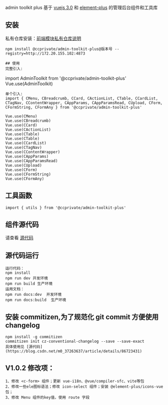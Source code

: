 admin toolkit plus
基于 [vuejs 3.0](https://vue3js.cn/) 和 [element-plus](https://element-plus.gitee.io/#/zh-CN) 的管理后台组件和工具库

## 安装

私有仓库安装：[前端模块私有仓库说明](http://wiki.skyoss.com/pages/viewpage.action?pageId=35726422)

```
npm install @ccprivate/admin-toolkit-plus@版本号 --registry=http://172.20.155.102:4873
```

```
## 使用
完整引入:
```

import AdminToolkit from '@ccprivate/admin-toolkit-plus'
Vue.use(AdminToolkit)

```
单个引入:
import { CMenu, CBreadcrumb, CCard, CActionList, CTable, CCardList, CTagNav, CContentWrapper, CAppParams, CAppParamsRead, CUpload, CForm, CFormString, CFormAny } from '@ccprivate/admin-toolkit-plus'

Vue.use(CMenu)
Vue.use(CBreadcrumb)
Vue.use(CCard)
Vue.use(CActionList)
Vue.use(CTable)
Vue.use(CTable)
Vue.use(CCardList)
Vue.use(CTagNav)
Vue.use(CContentWrapper)
Vue.use(CAppParams)
Vue.use(CAppParamsRead)
Vue.use(CUpload)
Vue.use(CForm)
Vue.use(CFormString)
Vue.use(CFormAny)
```

## 工具函数

```
import { utils } from '@ccprivate/admin-toolkit-plus'
```

## 组件源代码

请查看 [源代码](http://gitlab.skysri.com/flower/admin-toolkit-plus)

## 源代码运行

```
运行代码：
npm install
npm run dev 开发环境
npm run build 生产环境
运用文档：
npm run docs:dev  开发环境
npm run docs:build  生产环境
```

## 安装 commitizen,为了规范化 git commit 方便使用 changelog

```
npm install -g commitizen
commitizen init cz-conventional-changelog --save --save-exact
具体使用见 [源代码](https://blog.csdn.net/m0_37263637/article/details/86723431)
```

## V1.0.2 修改项：

```
1、修改 <c-form> 组件；更新 vue-i18n、@vue/compiler-sfc、vite等包
2、修改一些ele图标语法；修改 icon-select 组件；安装 @element-plus/icons-vue 包；
3、修改 Menu 组件的key值，使用 route 字段
```